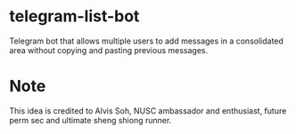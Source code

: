 # telegram-list-bot
Telegram bot that allows multiple users to add messages in a consolidated area without copying and pasting previous messages.

# Note
This idea is credited to Alvis Soh, NUSC ambassador and enthusiast, future perm sec and ultimate sheng shiong runner. 
